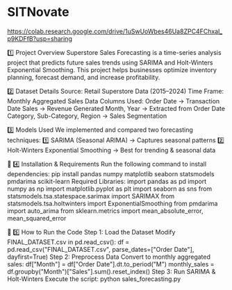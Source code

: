 # SITNovate

https://colab.research.google.com/drive/1uSwUoWbes46Ua8ZPC4FChxal_p9KDFfB?usp=sharing

1️⃣ Project Overview
Superstore Sales Forecasting is a time-series analysis project that predicts future sales trends using SARIMA and Holt-Winters Exponential Smoothing.
This project helps businesses optimize inventory planning, forecast demand, and increase profitability.

2️⃣ Dataset Details
Source: Retail Superstore Data (2015–2024)
Time Frame: Monthly Aggregated Sales Data
Columns Used:
Order Date → Transaction Date
Sales → Revenue Generated
Month, Year → Extracted from Order Date
Category, Sub-Category, Region → Sales Segmentation

3️⃣ Models Used
We implemented and compared two forecasting techniques:
1️⃣ SARIMA (Seasonal ARIMA) → Captures seasonal patterns
2️⃣ Holt-Winters Exponential Smoothing → Best for trending & seasonal data

📌 4️⃣ Installation & Requirements
Run the following command to install dependencies:
pip install pandas numpy matplotlib seaborn statsmodels pmdarima scikit-learn
Required Libraries:
import pandas as pd
import numpy as np
import matplotlib.pyplot as plt
import seaborn as sns
from statsmodels.tsa.statespace.sarimax import SARIMAX
from statsmodels.tsa.holtwinters import ExponentialSmoothing
from pmdarima import auto_arima
from sklearn.metrics import mean_absolute_error, mean_squared_error

📌 5️⃣ How to Run the Code
Step 1: Load the Dataset
Modify FINAL_DATASET.csv in pd.read_csv():
df = pd.read_csv("FINAL_DATASET.csv", parse_dates=["Order Date"], dayfirst=True)
Step 2: Preprocess Data
Convert to monthly aggregated sales:
df["Month"] = df["Order Date"].dt.to_period("M")
monthly_sales = df.groupby("Month")["Sales"].sum().reset_index()
Step 3: Run SARIMA & Holt-Winters
Execute the script:
python sales_forecasting.py

